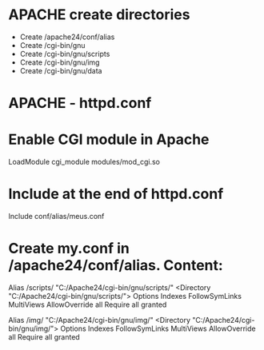 # APACHE create directories
- Create /apache24/conf/alias
- Create /cgi-bin/gnu
- Create /cgi-bin/gnu/scripts
- Create /cgi-bin/gnu/img
- Create /cgi-bin/gnu/data


# APACHE - httpd.conf
# Enable CGI module in Apache
LoadModule cgi_module modules/mod_cgi.so

# Include at the end of httpd.conf
Include conf/alias/meus.conf

# Create my.conf in /apache24/conf/alias. Content:

Alias /scripts/ "C:/Apache24/cgi-bin/gnu/scripts/"
<Directory "C:/Apache24/cgi-bin/gnu/scripts/">
    Options Indexes FollowSymLinks MultiViews
    AllowOverride all
    Require all granted
</Directory>

Alias /img/ "C:/Apache24/cgi-bin/gnu/img/"
<Directory "C:/Apache24/cgi-bin/gnu/img/">
    Options Indexes FollowSymLinks MultiViews
    AllowOverride all
    Require all granted
</Directory>

